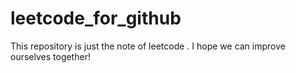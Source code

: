 # leetcode_for_github
This repository is just the note of leetcode . I hope we can improve ourselves together!
